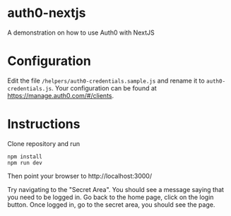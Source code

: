 # auth0-nextjs
A demonstration on how to use Auth0 with NextJS

# Configuration
Edit the file `/helpers/auth0-credentials.sample.js` and rename it to `auth0-credentials.js`.  Your configuration can be found at https://manage.auth0.com/#/clients.
 

# Instructions
Clone repository and run 
``` 
npm install
npm run dev 
```
Then point your browser to
http://localhost:3000/

Try navigating to the "Secret Area".  You should see a message saying that you need to be logged in. Go back to the home page, click on the login button.  Once logged in, go to the secret area, you should see the page.
